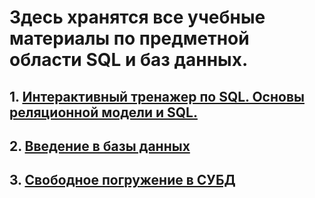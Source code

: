 # Здесь хранятся все учебные материалы по предметной области SQL и баз данных.

## 1. [Интерактивный тренажер по SQL. Основы реляционной модели и SQL.](https://github.com/KondratenkoMS/SQL_learning/tree/main/SQL_course_stepik)
## 2. [Введение в базы данных](https://github.com/KondratenkoMS/SQL_learning/tree/main/Stepik_course_Введение_в_базы_данных)
## 3. [Свободное погружение в СУБД](https://github.com/KondratenkoMS/SQL_learning/tree/main/Stepik_СУДБ)
